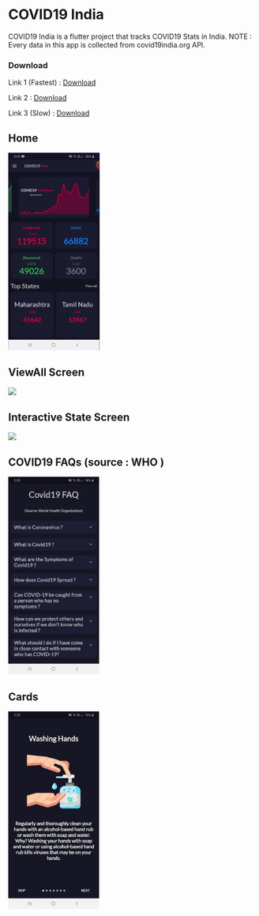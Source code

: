 # COVID19 India

COVID19 India is a flutter project that tracks COVID19 Stats in India.
NOTE : Every data in this app is collected from covid19india.org API.

### Download

Link 1 (Fastest) : [Download](https://firebasestorage.googleapis.com/v0/b/covid19-india-6c4da.appspot.com/o/COVID19India.apk?alt=media&token=d9167e3d-b805-4622-b135-6df3e973a378)

Link 2 : [Download](https://drive.google.com/open?id=1pvO2wKRIS5fLxuLiqiuq8Rld5ezSkmzQ)

Link 3 (Slow) : [Download](http://www.mediafire.com/file/2556fm9hbfyy1me/COVID19India.apk/file)

## Home
<img src = "readme/homepage.gif" height = "400">

## ViewAll Screen
<img src = "readme/viewall.gif" height = "400">

## Interactive State Screen
<img src = "readme/statepage.gif" height = "400">

## COVID19 FAQs (source : WHO )
<img src = "readme/cardfaqpage.jpg" height = "400">

## Cards
<img src = "readme/cardpreventionpage.jpg" height = "400">

